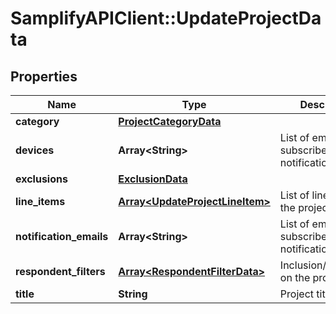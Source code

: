# SamplifyAPIClient::UpdateProjectData

## Properties
Name | Type | Description | Notes
------------ | ------------- | ------------- | -------------
**category** | [**ProjectCategoryData**](ProjectCategoryData.md) |  | [optional] 
**devices** | **Array&lt;String&gt;** | List of emails to subscribe to notifications | [optional] 
**exclusions** | [**ExclusionData**](ExclusionData.md) |  | [optional] 
**line_items** | [**Array&lt;UpdateProjectLineItem&gt;**](UpdateProjectLineItem.md) | List of line items for the project. | [optional] 
**notification_emails** | **Array&lt;String&gt;** | List of emails to subscribe to notifications | [optional] 
**respondent_filters** | [**Array&lt;RespondentFilterData&gt;**](RespondentFilterData.md) | Inclusion/Exclusions on the project | [optional] 
**title** | **String** | Project title | [optional] 


